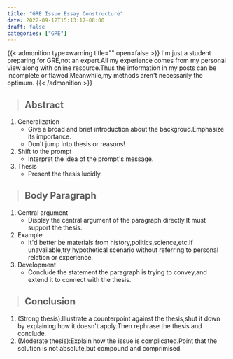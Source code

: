 ```yaml
---
title: "GRE Issue Essay Constructure"
date: 2022-09-12T15:13:17+08:00
draft: false
categories: ["GRE"]
---
```

{{< admonition type=warning title="" open=false >}}
I'm just a student preparing for GRE,not an expert.All my experience comes from my personal view along with online resource.Thus the information in my posts can be incomplete or flawed.Meanwhile,my methods aren't necessarily the optimum.
{{< /admonition >}}

> ## Abstract
1. Generalization
   - Give a broad and brief introduction about the backgroud.Emphasize its importance.
   - Don't jump into thesis or reasons!
2. Shift to the prompt
   - Interpret the idea of the prompt's message.
3. Thesis
   - Present the thesis lucidly.

> ## Body Paragraph
1. Central argument
   - Display the central argument of the paragraph directly.It must support the thesis.
2. Example
   - It'd better be materials from history,politics,science,etc.If unavailable,try hypothetical scenario without referring to personal relation or experience.
3. Development
   - Conclude the statement the paragraph is trying to convey,and extend it to connect with the thesis.

> ## Conclusion
1. (Strong thesis):Illustrate a counterpoint against the thesis,shut it down by explaining how it doesn't apply.Then rephrase the thesis and conclude.
2. (Moderate thesis):Explain how the issue is complicated.Point that the solution is not absolute,but compound and comprimised.